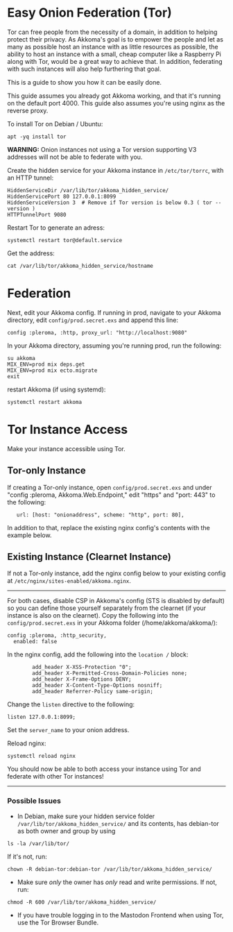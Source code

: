 # Easy Onion Federation (Tor)
Tor can free people from the necessity of a domain, in addition to helping protect their privacy. As Akkoma's goal is to empower the people and let as many as possible host an instance with as little resources as possible, the ability to host an instance with a small, cheap computer like a Raspberry Pi along with Tor, would be a great way to achieve that.
In addition, federating with such instances will also help furthering that goal.

This is a guide to show you how it can be easily done.

This guide assumes you already got Akkoma working, and that it's running on the default port 4000.
This guide also assumes you're using nginx as the reverse proxy.

To install Tor on Debian / Ubuntu:
```
apt -yq install tor
```

**WARNING:** Onion instances not using a Tor version supporting V3 addresses will not be able to federate with you. 

Create the hidden service for your Akkoma instance in `/etc/tor/torrc`, with an HTTP tunnel:
```
HiddenServiceDir /var/lib/tor/akkoma_hidden_service/
HiddenServicePort 80 127.0.0.1:8099
HiddenServiceVersion 3  # Remove if Tor version is below 0.3 ( tor --version )
HTTPTunnelPort 9080
```
Restart Tor to generate an adress:
```
systemctl restart tor@default.service
```
Get the address:
```
cat /var/lib/tor/akkoma_hidden_service/hostname
```

# Federation

Next, edit your Akkoma config.
If running in prod, navigate to your Akkoma directory, edit `config/prod.secret.exs`
and append this line:
```
config :pleroma, :http, proxy_url: "http://localhost:9080"
```
In your Akkoma directory, assuming you're running prod,
run the following:
```
su akkoma
MIX_ENV=prod mix deps.get
MIX_ENV=prod mix ecto.migrate
exit
```
restart Akkoma (if using systemd):
```
systemctl restart akkoma
```

# Tor Instance Access

Make your instance accessible using Tor.

## Tor-only Instance
If creating a Tor-only instance, open `config/prod.secret.exs` and under "config :pleroma, Akkoma.Web.Endpoint," edit "https" and "port: 443" to the following:
```
   url: [host: "onionaddress", scheme: "http", port: 80],
```
In addition to that, replace the existing nginx config's contents with the example below.

## Existing Instance (Clearnet Instance)
If not a Tor-only instance, 
add the nginx config below to your existing config at `/etc/nginx/sites-enabled/akkoma.nginx`.

---
For both cases, disable CSP in Akkoma's config (STS is disabled by default) so you can define those yourself separately from the clearnet (if your instance is also on the clearnet).
Copy the following into the `config/prod.secret.exs` in your Akkoma folder (/home/akkoma/akkoma/):
```
config :pleroma, :http_security,
  enabled: false
```

In the nginx config, add the following into the `location /` block:
```nginx
        add_header X-XSS-Protection "0";
        add_header X-Permitted-Cross-Domain-Policies none;
        add_header X-Frame-Options DENY;
        add_header X-Content-Type-Options nosniff;
        add_header Referrer-Policy same-origin;
```

Change the `listen` directive to the following:
```nginx
listen 127.0.0.1:8099;
```

Set the `server_name` to your onion address.

Reload nginx:
```
systemctl reload nginx
```

You should now be able to both access your instance using Tor and federate with other Tor instances!

---

### Possible Issues

* In Debian, make sure your hidden service folder `/var/lib/tor/akkoma_hidden_service/` and its contents, has debian-tor as both owner and group by using 
```
ls -la /var/lib/tor/
```
If it's not, run:
```
chown -R debian-tor:debian-tor /var/lib/tor/akkoma_hidden_service/
```
* Make sure *only* the owner has *only* read and write permissions.
If not, run:
```
chmod -R 600 /var/lib/tor/akkoma_hidden_service/
```
* If you have trouble logging in to the Mastodon Frontend when using Tor, use the Tor Browser Bundle.
